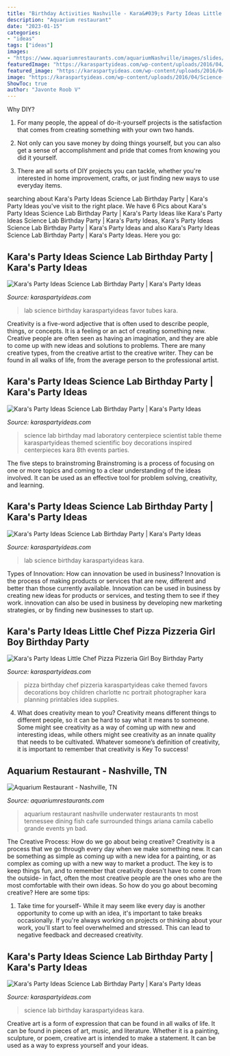 ```yaml
---
title: "Birthday Activities Nashville - Kara&#039;s Party Ideas Little Chef Pizza Pizzeria Girl Boy Birthday Party"
description: "Aquarium restaurant"
date: "2023-01-15"
categories:
- "ideas"
tags: ["ideas"]
images:
- "https://www.aquariumrestaurants.com/aquariumNashville/images/slides/home/06.jpg"
featuredImage: "https://karaspartyideas.com/wp-content/uploads/2016/04/Science-Lab-Birthday-Party-via-Karas-Party-Ideas-KarasPartyIdeas.com55.jpeg"
featured_image: "https://karaspartyideas.com/wp-content/uploads/2016/04/Science-Lab-Birthday-Party-via-Karas-Party-Ideas-KarasPartyIdeas.com42.jpeg"
image: "https://karaspartyideas.com/wp-content/uploads/2016/04/Science-Lab-Birthday-Party-via-Karas-Party-Ideas-KarasPartyIdeas.com26.jpeg"
ShowToc: true
author: "Javonte Roob V"
---
```



Why DIY?
1. For many people, the appeal of do-it-yourself projects is the satisfaction that comes from creating something with your own two hands.
2. Not only can you save money by doing things yourself, but you can also get a sense of accomplishment and pride that comes from knowing you did it yourself.

3. There are all sorts of DIY projects you can tackle, whether you're interested in home improvement, crafts, or just finding new ways to use everyday items.

	

		
searching about Kara&#039;s Party Ideas Science Lab Birthday Party | Kara&#039;s Party Ideas you've visit to the right place. We have 6 Pics about Kara&#039;s Party Ideas Science Lab Birthday Party | Kara&#039;s Party Ideas like Kara&#039;s Party Ideas Science Lab Birthday Party | Kara&#039;s Party Ideas, Kara&#039;s Party Ideas Science Lab Birthday Party | Kara&#039;s Party Ideas and also Kara&#039;s Party Ideas Science Lab Birthday Party | Kara&#039;s Party Ideas. Here you go:
		
    
## Kara&#039;s Party Ideas Science Lab Birthday Party | Kara&#039;s Party Ideas

<img loading=lazy src="https://karaspartyideas.com/wp-content/uploads/2016/04/Science-Lab-Birthday-Party-via-Karas-Party-Ideas-KarasPartyIdeas.com53.jpeg" onerror="this.onerror=null;this.src='https://tse3.mm.bing.net/th?id=OIP.sJE3o1FsRPntKlKvfAcpQwHaLH&amp;pid=15.1';" alt="Kara&#039;s Party Ideas Science Lab Birthday Party | Kara&#039;s Party Ideas">

_Source: karaspartyideas.com_

>lab science birthday karaspartyideas favor tubes kara. 

	

Creativity is a five-word adjective that is often used to describe people, things, or concepts. It is a feeling or an act of creating something new. Creative people are often seen as having an imagination, and they are able to come up with new ideas and solutions to problems. There are many creative types, from the creative artist to the creative writer. They can be found in all walks of life, from the average person to the professional artist.

    
## Kara&#039;s Party Ideas Science Lab Birthday Party | Kara&#039;s Party Ideas

<img loading=lazy src="https://karaspartyideas.com/wp-content/uploads/2016/04/Science-Lab-Birthday-Party-via-Karas-Party-Ideas-KarasPartyIdeas.com26.jpeg" onerror="this.onerror=null;this.src='https://tse1.mm.bing.net/th?id=OIP.W9f_IGkL3IzoinVGeE8GEQHaLH&amp;pid=15.1';" alt="Kara&#039;s Party Ideas Science Lab Birthday Party | Kara&#039;s Party Ideas">

_Source: karaspartyideas.com_

>science lab birthday mad laboratory centerpiece scientist table theme karaspartyideas themed scientific boy decorations inspired centerpieces kara 8th events parties. 

	

The five steps to brainstroming
Brainstroming is a process of focusing on one or more topics and coming to a clear understanding of the ideas involved. It can be used as an effective tool for problem solving, creativity, and learning.

    
## Kara&#039;s Party Ideas Science Lab Birthday Party | Kara&#039;s Party Ideas

<img loading=lazy src="https://karaspartyideas.com/wp-content/uploads/2016/04/Science-Lab-Birthday-Party-via-Karas-Party-Ideas-KarasPartyIdeas.com55.jpeg" onerror="this.onerror=null;this.src='https://tse4.mm.bing.net/th?id=OIP.tyEnwxsMeMbT3f8FI4SCLgHaLH&amp;pid=15.1';" alt="Kara&#039;s Party Ideas Science Lab Birthday Party | Kara&#039;s Party Ideas">

_Source: karaspartyideas.com_

>lab science birthday karaspartyideas kara. 

	

Types of Innovation: How can innovation be used in business?
Innovation is the process of making products or services that are new, different and better than those currently available. Innovation can be used in business by creating new ideas for products or services, and testing them to see if they work. innovation can also be used in business by developing new marketing strategies, or by finding new businesses to start up.

    
## Kara&#039;s Party Ideas Little Chef Pizza Pizzeria Girl Boy Birthday Party

<img loading=lazy src="https://www.karaspartyideas.com/wp-content/uploads/2013/04/IMG_7177_600x900.jpg" onerror="this.onerror=null;this.src='https://tse1.mm.bing.net/th?id=OIP.W-m2p4fTR6HA01gKsL7ZPQHaLH&amp;pid=15.1';" alt="Kara&#039;s Party Ideas Little Chef Pizza Pizzeria Girl Boy Birthday Party">

_Source: karaspartyideas.com_

>pizza birthday chef pizzeria karaspartyideas cake themed favors decorations boy children charlotte nc portrait photographer kara planning printables idea supplies. 

	

4. What does creativity mean to you?
Creativity means different things to different people, so it can be hard to say what it means to someone. Some might see creativity as a way of coming up with new and interesting ideas, while others might see creativity as an innate quality that needs to be cultivated. Whatever someone’s definition of creativity, it is important to remember that creativity is Key To success!

    
## Aquarium Restaurant - Nashville, TN

<img loading=lazy src="https://www.aquariumrestaurants.com/aquariumNashville/images/slides/home/06.jpg" onerror="this.onerror=null;this.src='https://tse4.mm.bing.net/th?id=OIP.7CFFGa9x0d2V_XO-EpcGPwHaEc&amp;pid=15.1';" alt="Aquarium Restaurant - Nashville, TN">

_Source: aquariumrestaurants.com_

>aquarium restaurant nashville underwater restaurants tn most tennessee dining fish cafe surrounded things ariana camila cabello grande events yn bad. 

	

The Creative Process: How do we go about being creative?
Creativity is a process that we go through every day when we make something new. It can be something as simple as coming up with a new idea for a painting, or as complex as coming up with a new way to market a product. The key is to keep things fun, and to remember that creativity doesn't have to come from the outside- in fact, often the most creative people are the ones who are the most comfortable with their own ideas. So how do you go about becoming creative? Here are some tips: 
1) Take time for yourself- While it may seem like every day is another opportunity to come up with an idea, it's important to take breaks occasionally. If you're always working on projects or thinking about your work, you'll start to feel overwhelmed and stressed. This can lead to negative feedback and decreased creativity.

    
## Kara&#039;s Party Ideas Science Lab Birthday Party | Kara&#039;s Party Ideas

<img loading=lazy src="https://karaspartyideas.com/wp-content/uploads/2016/04/Science-Lab-Birthday-Party-via-Karas-Party-Ideas-KarasPartyIdeas.com42.jpeg" onerror="this.onerror=null;this.src='https://tse1.mm.bing.net/th?id=OIP.s-tfWnyL_x2Cjyo6NQf2gQHaLH&amp;pid=15.1';" alt="Kara&#039;s Party Ideas Science Lab Birthday Party | Kara&#039;s Party Ideas">

_Source: karaspartyideas.com_

>science lab birthday karaspartyideas kara. 

	

Creative art is a form of expression that can be found in all walks of life. It can be found in pieces of art, music, and literature. Whether it is a painting, sculpture, or poem, creative art is intended to make a statement. It can be used as a way to express yourself and your ideas.

